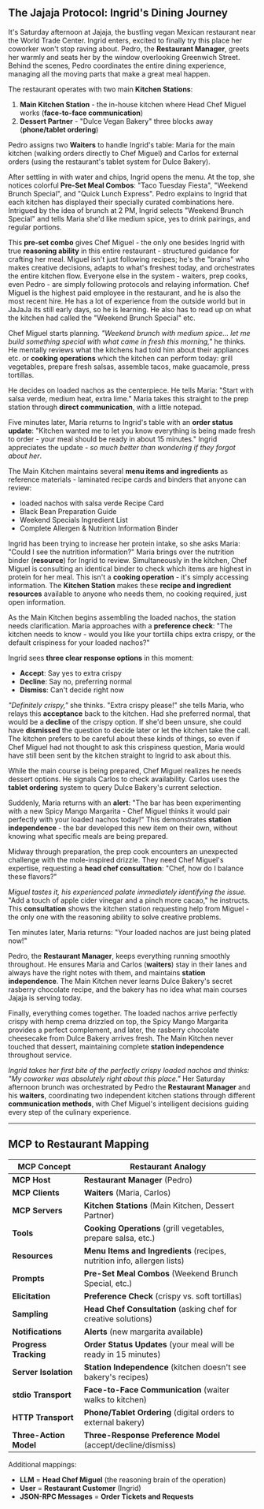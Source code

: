 ## The Jajaja Protocol: Ingrid's Dining Journey

It's Saturday afternoon at Jajaja, the bustling vegan Mexican restaurant near the World Trade Center. Ingrid enters, excited to finally try this place her coworker won't stop raving about. Pedro, the **Restaurant Manager**, greets her warmly and seats her by the window overlooking Greenwich Street. Behind the scenes, Pedro coordinates the entire dining experience, managing all the moving parts that make a great meal happen.

The restaurant operates with two main **Kitchen Stations**:
1. **Main Kitchen Station** - the in-house kitchen where Head Chef Miguel works (**face-to-face communication**)
2. **Dessert Partner** - "Dulce Vegan Bakery" three blocks away (**phone/tablet ordering**)

Pedro assigns two **Waiters** to handle Ingrid's table: Maria for the main kitchen (walking orders directly to Chef Miguel) and Carlos for external orders (using the restaurant's tablet system for Dulce Bakery).

After settling in with water and chips, Ingrid opens the menu. At the top, she notices colorful **Pre-Set Meal Combos**: "Taco Tuesday Fiesta", "Weekend Brunch Special", and "Quick Lunch Express". Pedro explains to Ingrid that each kitchen has displayed their specially curated combinations here. Intrigued by the idea of brunch at 2 PM, Ingrid selects "Weekend Brunch Special" and tells Maria she'd like medium spice, yes to drink pairings, and regular portions.

This **pre-set combo** gives Chef Miguel - the only one besides Ingrid with true **reasoning ability** in this entire restaurant - structured guidance for crafting her meal. Miguel isn't just following recipes; he's the "brains" who makes creative decisions, adapts to what's freshest today, and orchestrates the entire kitchen flow. Everyone else in the system - waiters, prep cooks, even Pedro - are simply following protocols and relaying information. Chef Miguel is the highest paid employee in the restaurant, and he is also the most recent hire. He has a lot of experience from the outside world but in JaJaJa its still early days, so he is learning. He also has to read up on what the kitchen had called the "Weekend Brunch Special" etc.

Chef Miguel starts planning. *"Weekend brunch with medium spice... let me build something special with what came in fresh this morning,"* he thinks. He mentally reviews what the kitchens had told him about their appliances etc. or **cooking operations** which the kitchen can perform today: grill vegetables, prepare fresh salsas, assemble tacos, make guacamole, press tortillas.

He decides on loaded nachos as the centerpiece. He tells Maria: "Start with salsa verde, medium heat, extra lime." Maria takes this straight to the prep station through **direct communication**, with a little notepad.

Five minutes later, Maria returns to Ingrid's table with an **order status update**: "Kitchen wanted me to let you know everything is being made fresh to order - your meal should be ready in about 15 minutes." Ingrid appreciates the update - *so much better than wondering if they forgot about her*.

The Main Kitchen maintains several **menu items and ingredients** as reference materials - laminated recipe cards and binders that anyone can review:
- loaded nachos with salsa verde Recipe Card
- Black Bean Preparation Guide
- Weekend Specials Ingredient List
- Complete Allergen & Nutrition Information Binder

Ingrid has been trying to increase her protein intake, so she asks Maria: "Could I see the nutrition information?" Maria brings over the nutrition binder (**resource**) for Ingrid to review. Simultaneously in the kitchen, Chef Miguel is consulting an identical binder to check which items are highest in protein for her meal. This isn't a **cooking operation** - it's simply accessing information. The **Kitchen Station** makes these **recipe and ingredient resources** available to anyone who needs them, no cooking required, just open information.

As the Main Kitchen begins assembling the loaded nachos, the station needs clarification. Maria approaches with a **preference check**: "The kitchen needs to know - would you like your tortilla chips extra crispy, or the default crispiness for your loaded nachos?"

Ingrid sees **three clear response options** in this moment:
- **Accept**: Say yes to extra crispy
- **Decline**: Say no, preferring normal
- **Dismiss**: Can't decide right now

*"Definitely crispy,"* she thinks. "Extra crispy please!" she tells Maria, who relays this **acceptance** back to the kitchen. Had she preferred normal, that would be a **decline** of the crispy option. If she'd been unsure, she could have **dismissed** the question to decide later or let the kitchen take the call.
The kitchen prefers to be careful about these kinds of things, so even if Chef Miguel had not thought to ask this crispiness question, Maria would have still been sent by the kitchen straight to Ingrid to ask about this.

While the main course is being prepared, Chef Miguel realizes he needs dessert options. He signals Carlos to check availability. Carlos uses the **tablet ordering** system to query Dulce Bakery's current selection.

Suddenly, Maria returns with an **alert**: "The bar has been experimenting with a new Spicy Mango Margarita - Chef Miguel thinks it would pair perfectly with your loaded nachos today!" This demonstrates **station independence** - the bar developed this new item on their own, without knowing what specific meals are being prepared.

Midway through preparation, the prep cook encounters an unexpected challenge with the mole-inspired drizzle. They need Chef Miguel's expertise, requesting a **head chef consultation**: "Chef, how do I balance these flavors?"

*Miguel tastes it, his experienced palate immediately identifying the issue.* "Add a touch of apple cider vinegar and a pinch more cacao," he instructs. This **consultation** shows the kitchen station requesting help from Miguel - the only one with the reasoning ability to solve creative problems.

Ten minutes later, Maria returns: "Your loaded nachos are just being plated now!"

Pedro, the **Restaurant Manager**, keeps everything running smoothly throughout. He ensures Maria and Carlos (**waiters**) stay in their lanes and always have the right notes with them, and maintains **station independence**. The Main Kitchen never learns Dulce Bakery's secret rasberry chocolate recipe, and the bakery has no idea what main courses Jajaja is serving today.

Finally, everything comes together. The loaded nachos arrive perfectly crispy with hemp crema drizzled on top, the Spicy Mango Margarita provides a perfect complement, and later, the rasberry chocolate cheesecake from Dulce Bakery arrives fresh. The Main Kitchen never touched that dessert, maintaining complete **station independence** throughout service.

*Ingrid takes her first bite of the perfectly crispy loaded nachos and thinks: "My coworker was absolutely right about this place."* Her Saturday afternoon brunch was orchestrated by Pedro the **Restaurant Manager** and his **waiters**, coordinating two independent kitchen stations through different **communication methods**, with Chef Miguel's intelligent decisions guiding every step of the culinary experience.

---

## MCP to Restaurant Mapping

| MCP Concept | Restaurant Analogy |
|------------|-------------------|
| **MCP Host** | **Restaurant Manager** (Pedro) |
| **MCP Clients** | **Waiters** (Maria, Carlos) |
| **MCP Servers** | **Kitchen Stations** (Main Kitchen, Dessert Partner) |
| **Tools** | **Cooking Operations** (grill vegetables, prepare salsa, etc.) |
| **Resources** | **Menu Items and Ingredients** (recipes, nutrition info, allergen lists) |
| **Prompts** | **Pre-Set Meal Combos** (Weekend Brunch Special, etc.) |
| **Elicitation** | **Preference Check** (crispy vs. soft tortillas) |
| **Sampling** | **Head Chef Consultation** (asking chef for creative solutions) |
| **Notifications** | **Alerts** (new margarita available) |
| **Progress Tracking** | **Order Status Updates** (your meal will be ready in 15 minutes) |
| **Server Isolation** | **Station Independence** (kitchen doesn't see bakery's recipes) |
| **stdio Transport** | **Face-to-Face Communication** (waiter walks to kitchen) |
| **HTTP Transport** | **Phone/Tablet Ordering** (digital orders to external bakery) |
| **Three-Action Model** | **Three-Response Preference Model** (accept/decline/dismiss) |

Additional mappings:
- **LLM** = **Head Chef Miguel** (the reasoning brain of the operation)
- **User** = **Restaurant Customer** (Ingrid)
- **JSON-RPC Messages** = **Order Tickets and Requests**
